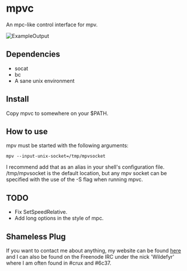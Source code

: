 mpvc
====

An mpc-like control interface for mpv.

![ExampleOutput](https://github.com/Wildefyr/mpvc/blob/master/exampleOutput.png)

Dependencies
------------

- socat 
- bc
- A sane unix environment

Install
-------

Copy mpvc to somewhere on your $PATH.

How to use
----------

mpv must be started with the following arguments:

`mpv --input-unix-socket=/tmp/mpvsocket`

I recommend add that as an alias in your shell's configuration file.
/tmp/mpvsocket is the default location, but any mpv socket can be specified
with the use of the -S flag when running mpvc.

TODO
----

- Fix SetSpeedRelative.
- Add long options in the style of mpc.

Shameless Plug
--------------

If you want to contact me about anything, my website can be found
[here](http://wildefyr.net) and I can also be found on the Freenode IRC under
the nick 'Wildefyr' where I am often found in #crux and #6c37.
